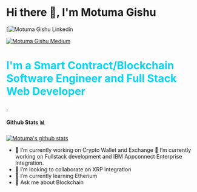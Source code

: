 <h1> Hi there 👋, I'm Motuma Gishu </h2>
    
[![Motuma Gishu Linkedin](https://www.linkedin.com/in/motuma-gishu-a04248185?lipi=urn%3Ali%3Apage%3Ad_flagship3_profile_view_base_contact_details%3BVqQyRH54SuCX1VfeEQ%2FIzQ%3D%3D)

[![Motuma Gishu Medium](https://img.shields.io/badge/Medium-000000?style=for-the-badge&logo=medium&logoColor=white)](https://medium.com/@motumagishu27)

<h1 style="color:#04D4F0;">I'm a Smart Contract/Blockchain Software Engineer and Full Stack Web Developer</h1>.

#### Github Stats 📊
[![Motuma's github stats](https://github-readme-stats.vercel.app/api?username=motumag)](https://github.com/anuraghazra/github-readme-stats)



- 🔭 I’m currently working on Crypto Wallet and Exchange
🔭 I’m currently working on Fullstack development and IBM Appconnect Enterprise Integration.
- 👯 I’m looking to collaborate on XRP integration
- 🌱 I’m currently learning Etherium
- 💬 Ask me about Blockchain 

<!--
**motumag/motumag** is a ✨ _special_ ✨ repository because its `README.md` (this file) appears on your GitHub profile.

Here are some ideas to get you started:

- 🔭 I’m currently working on ...
- 🌱 I’m currently learning ...
- 👯 I’m looking to collaborate on ...
- 🤔 I’m looking for help with ...
- 💬 Ask me about ...
- 📫 How to reach me: ...
- 😄 Pronouns: ...
- ⚡ Fun fact: ...
-->
